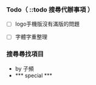 ### Todo（ ::todo 搜尋代辦事項 ）
- [ ] logo手機版沒有滿版的問題
- [ ] 字體字重整理


### 搜尋尋找項目

*  by 子頻
*  *** special ***



